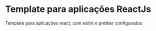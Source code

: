 <h1>Template para aplicações ReactJs</h1>

<p>Template para aplicações react, com eslint e prettier configurados</p>
